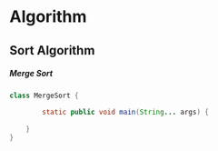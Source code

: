 # Algorithm

## Sort Algorithm

##### Merge Sort

```java
class MergeSort {
    
		static public void main(String... args) {
      	
    }
}
```



